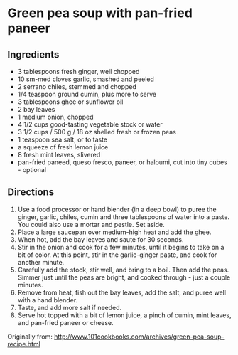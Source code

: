 Green pea soup with pan-fried paneer
=========

Ingredients
------------
 * 3 tablespoons fresh ginger, well chopped
 * 10 sm-med cloves garlic, smashed and peeled
 * 2 serrano chiles, stemmed and chopped
 * 1/4 teaspoon ground cumin, plus more to serve
 * 3 tablespoons ghee or sunflower oil
 * 2 bay leaves
 * 1 medium onion, chopped
 * 4 1/2 cups good-tasting vegetable stock or water
 * 3 1/2 cups / 500 g / 18 oz shelled fresh or frozen peas
 * 1 teaspoon sea salt, or to taste
 * a squeeze of fresh lemon juice
 * 8 fresh mint leaves, slivered
 * pan-fried paneed, queso fresco, paneer, or haloumi, cut into tiny cubes - optional

Directions
------------
 1. Use a food processor or hand blender {in a deep bowl) to puree the ginger, garlic, chiles, cumin and three tablespoons of water into a paste. You could also use a mortar and pestle. Set aside.
 2. Place a large saucepan over medium-high heat and add the ghee. 
 3. When hot, add the bay leaves and saute for 30 seconds. 
 4. Stir in the onion and cook for a few minutes, until it begins to take on a bit of color. At this point, stir in the garlic-ginger paste, and cook for another minute. 
 5. Carefully add the stock, stir well, and bring to a boil. Then add the peas. Simmer just until the peas are bright, and cooked through - just a couple minutes.
 6. Remove from heat, fish out the bay leaves, add the salt, and puree well with a hand blender. 
 7. Taste, and add more salt if needed. 
 8. Serve hot topped with a bit of lemon juice, a pinch of cumin, mint leaves, and pan-fried paneer or cheese.

Originally from:
 http://www.101cookbooks.com/archives/green-pea-soup-recipe.html
